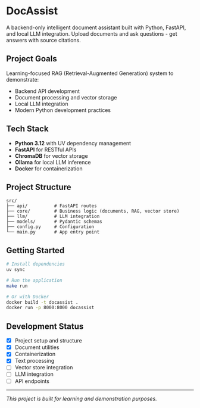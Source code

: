 # DocAssist

A backend-only intelligent document assistant built with Python, FastAPI, and local LLM integration. Upload documents and ask questions - get answers with source citations.

## Project Goals
Learning-focused RAG (Retrieval-Augmented Generation) system to demonstrate:
- Backend API development
- Document processing and vector storage
- Local LLM integration
- Modern Python development practices

## Tech Stack
- **Python 3.12** with UV dependency management
- **FastAPI** for RESTful APIs
- **ChromaDB** for vector storage
- **Ollama** for local LLM inference
- **Docker** for containerization

## Project Structure
```
src/
├── api/          # FastAPI routes
├── core/         # Business logic (documents, RAG, vector store)
├── llm/          # LLM integration
├── models/       # Pydantic schemas
├── config.py     # Configuration
└── main.py       # App entry point
```

## Getting Started
```bash
# Install dependencies
uv sync

# Run the application
make run

# Or with Docker
docker build -t docassist .
docker run -p 8000:8000 docassist
```

## Development Status
- [x] Project setup and structure
- [x] Document utilities
- [x] Containerization
- [x] Text processing
- [ ] Vector store integration
- [ ] LLM integration
- [ ] API endpoints

---
*This project is built for learning and demonstration purposes.*
